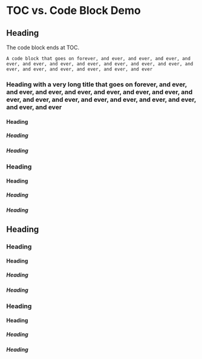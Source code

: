 
TOC vs. Code Block Demo
================

Heading
----------------

The code block ends at TOC.

	A code block that goes on forever, and ever, and ever, and ever, and ever, and ever, and ever, and ever, and ever, and ever, and ever, and ever, and ever, and ever, and ever, and ever, and ever

### Heading with a very long title that goes on forever, and ever, and ever, and ever, and ever, and ever, and ever, and ever, and ever, and ever, and ever, and ever, and ever, and ever, and ever, and ever, and ever

#### Heading

##### Heading

##### Heading

### Heading

#### Heading

##### Heading

##### Heading

Heading
----------------

### Heading

#### Heading

##### Heading

##### Heading

### Heading

#### Heading

##### Heading

##### Heading

